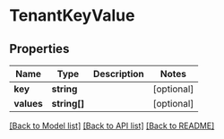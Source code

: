 # TenantKeyValue

## Properties
Name | Type | Description | Notes
------------ | ------------- | ------------- | -------------
**key** | **string** |  | [optional] 
**values** | **string[]** |  | [optional] 

[[Back to Model list]](../../README.md#documentation-for-models) [[Back to API list]](../../README.md#documentation-for-api-endpoints) [[Back to README]](../../README.md)

